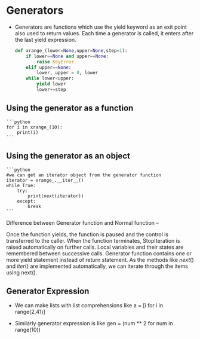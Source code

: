 # Generators
- Generators are functions which use the yield keyword as an exit point also used to return values. Each time a generator is called, it enters after the last yield expression.
	```python
	def xrange_(lower=None,upper=None,step=1):
		if lower==None and upper==None:
			raise KeyError
		elif upper==None:
			lower, upper = 0, lower
		while lower<upper:
			yield lower
			lower+=step
	```
## Using the generator as a function
	```python	
	for i in xrange_(10):
		print(i)
	```
## Using the generator as an object
	```python
	#we can get an iterator object from the generator function
	iterator = xrange_.__iter__()
	while True:
		try:
			print(next(iterator))
		except:
			break
	```
Difference between Generator function and Normal function –

Once the function yields, the function is paused and the control is transferred to the caller.
When the function terminates, StopIteration is raised automatically on further calls.
Local variables and their states are remembered between successive calls.
Generator function contains one or more yield statement instead of return statement.
As the methods like _next_() and _iter_() are implemented automatically, we can iterate through the items using next().

## Generator Expression
- We can make lists with list comprehensions like
a = [i for i in range(2,41)]

- Similarly generator expression is like
gen = (num ** 2 for num in range(10))